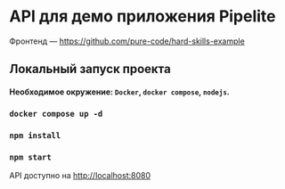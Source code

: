 # API для демо приложения Pipelite

Фронтенд — https://github.com/pure-code/hard-skills-example

## Локальный запуск проекта
#### Необходимое окружение: `Docker`, `docker compose`, `nodejs`.
### `docker compose up -d`

### `npm install`
### `npm start`
API доступно на [http://localhost:8080](http://localhost:8080)
